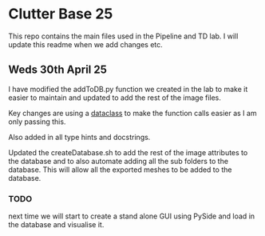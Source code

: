 # Clutter Base 25

This repo contains the main files used in the Pipeline and TD lab. I will update this readme when we add changes etc.

## Weds 30th April 25

I have modified the addToDB.py function we created in the lab to make it easier to maintain and updated to add the rest of the image files.

Key changes are using a [dataclass](https://docs.python.org/3/library/dataclasses.html) to make the function calls easier as I am only passing this.

Also added in all type hints and docstrings.

Updated the createDatabase.sh to add the rest of the image attributes to the database and to also automate adding all the sub folders to the database. This will allow all the exported meshes to be added to the database.

### TODO

next time we will start to create a stand alone GUI using PySide and load in the database and visualise it.
